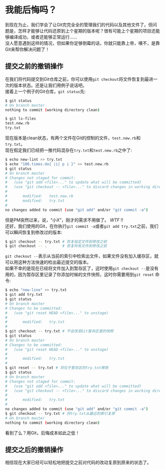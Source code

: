 # 我能后悔吗？
到现在为止，我们学会了让Git完完全全的管理我们的代码以及其他文件了。但问题是，怎样才能够让代码还原到上个星期的版本呢？很有可能上个星期的项目还能够编译成功，或者还能够正常运行……  
没人愿意遇到这样的情况，但如果你足够倒霉的话，你就只能靠上帝，噢不，是靠Git来帮你解决问题了！

## 提交之前的撤销操作
在我们将代码提交到Git仓库之前，你可以使用`git checkout`将文件恢复到最进一次的版本状态。还是让我们用例子说话吧。  
接着上一个例子的Git仓库，`git status`先:
```bash
$ git status
# On branch master
nothing to commit (working directory clean)

$ git ls-files
test.new.rb
try.txt
```

现在版本是clean状态，有两个文件在Git的控制的文件，`test.new.rb`和`try.txt`。  
现在假定我们已经把一推代码混杂在`try.txt`和`test.new.rb`之中了:
```bash
$ echo new-lint >> try.txt
$ echo "100.times.do{ |i| p i }" >> test.new.rb
$ git status
# On branch master
# Changes not staged for commit:
#   (use "git add <file>..." to update what will be committed)
#   (use "git checkout -- <file>..." to discard changes in working directory)
#
#       modified:   test.new.rb
#       modified:   try.txt
#
no changes added to commit (use "git add" and/or "git commit -a")
```

但是PM突然过来，说，“小X”，刚才的需求不用做了。 *WTF* !!  
还好，我们使用的Git，在你执行`git commit -a`或者`git add try.txt`之前，我们可以瞬间恢复到修改过的版本:
```bash
$ git checkout -- try.txt # 恢复指定文件到修改之前
$ git checkout -- .       # 恢复所有文件到修改之前
```

`git checkout --`表示从当前的索引中检索出文件，如果文件没有加入缓存区，就可以用这种方法快速的检出最近提交的版本。  
如果不幸的是现在已经将文件加入到暂存区了，这时使用`git checkout --`是没有用的，因为暂存区里记录了你添加时候的文件快照，这时你需要用到`git reset` 命令:
```bash
$ echo "new-line" >> try.txt
$ git add try.txt
$ git status
# On branch master
# Changes to be committed:
#   (use "git reset HEAD <file>..." to unstage)
#
#       modified:   try.txt
#
$ git checkout -- try.txt # 不会改变Git暂存区里的快照
$ git status
# On branch master
# Changes to be committed:
#   (use "git reset HEAD <file>..." to unstage)
#
#       modified:   try.txt
#
$ git reset -- try.txt # 将位于暂存区的try.txt移除
$ git status
# On branch master
# Changes not staged for commit:
#   (use "git add <file>..." to update what will be committed)
#   (use "git checkout -- <file>..." to discard changes in working directory)
#
#       modified:   try.txt
#
no changes added to commit (use "git add" and/or "git commit -a")
$ git checkout -- try.txt # 将try.txt从最近的索引复原
# On branch master
nothing to commit (working directory clean)
```

看到了么？用Git，后悔成本如此之低！

## 提交之后的撤销操作
相信现在大家已经可以轻松地把提交之前对代码的改动复原到原来的状态了。
